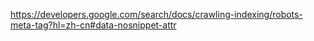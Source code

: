 https://developers.google.com/search/docs/crawling-indexing/robots-meta-tag?hl=zh-cn#data-nosnippet-attr
